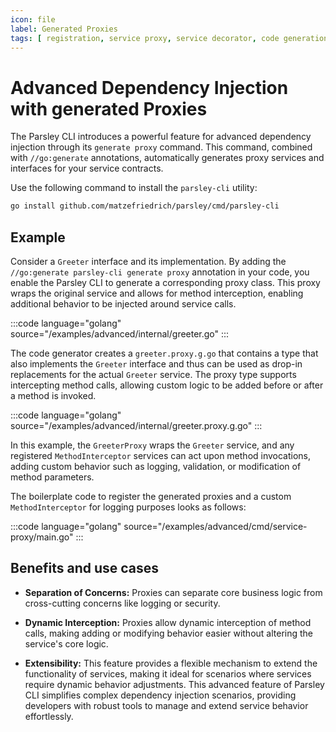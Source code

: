 ```yaml
---
icon: file
label: Generated Proxies
tags: [ registration, service proxy, service decorator, code generation ]
---
```

# Advanced Dependency Injection with generated Proxies

The Parsley CLI introduces a powerful feature for advanced dependency injection through its `generate proxy` command. This command, combined with `//go:generate` annotations, automatically generates proxy services and interfaces for your service contracts.

Use the following command to install the `parsley-cli` utility:
```sh
go install github.com/matzefriedrich/parsley/cmd/parsley-cli
```

## Example

Consider a `Greeter` interface and its implementation. By adding the `//go:generate parsley-cli generate proxy` annotation in your code, you enable the Parsley CLI to generate a corresponding proxy class. This proxy wraps the original service and allows for method interception, enabling additional behavior to be injected around service calls.

:::code language="golang" source="/examples/advanced/internal/greeter.go" :::

The code generator creates a `greeter.proxy.g.go` that contains a type that also implements the `Greeter` interface and thus can be used as drop-in replacements for the actual `Greeter` service. The proxy type supports intercepting method calls, allowing custom logic to be added before or after a method is invoked.

:::code language="golang" source="/examples/advanced/internal/greeter.proxy.g.go" :::

In this example, the `GreeterProxy` wraps the `Greeter` service, and any registered `MethodInterceptor` services can act upon method invocations, adding custom behavior such as logging, validation, or modification of method parameters.

The boilerplate code to register the generated proxies and a custom `MethodInterceptor` for logging purposes looks as follows:

:::code language="golang" source="/examples/advanced/cmd/service-proxy/main.go" :::

## Benefits and use cases

* **Separation of Concerns:** Proxies can separate core business logic from cross-cutting concerns like logging or security.

* **Dynamic Interception:** Proxies allow dynamic interception of method calls, making adding or modifying behavior easier without altering the service's core logic.

* **Extensibility:** This feature provides a flexible mechanism to extend the functionality of services, making it ideal for scenarios where services require dynamic behavior adjustments. This advanced feature of Parsley CLI simplifies complex dependency injection scenarios, providing developers with robust tools to manage and extend service behavior effortlessly.